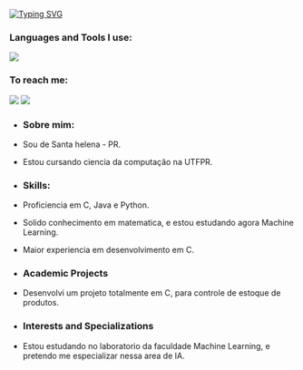 [![Typing SVG](https://readme-typing-svg.herokuapp.com/?color=37a6ff&size=35&center=true&vCenter=true&width=1000&lines=Olá,+eu+sou+Jefferson+korte!;Atualmente+estou+no+meu+primeiro+ano+de+CC;Sinta-se+á+vontade+para+explorar+meu+perfil!+:%29)](https://git.io/typing-svg)


### Languages and Tools I use:
<img src="https://skillicons.dev/icons?i=c,java,python,javascript,vscode,git&perline=10" />

### To reach me:

<div> 
  <a href = "mailto:joaovitor14mju@gmail.com"><img src="https://img.shields.io/badge/-Gmail-%23333?style=for-the-badge&logo=gmail&logoColor=white" target="_blank"></a>
  <a href="https://https://www.linkedin.com/in/jefferson-korte-baa2182b5/" target="_blank"><img src="https://img.shields.io/badge/-LinkedIn-%230077B5?style=for-the-badge&logo=linkedin&logoColor=white" target="_blank"></a> 
</div>

- ### Sobre mim:
- Sou de Santa helena - PR.
- Estou cursando ciencia da computação na UTFPR.

- ### Skills:
- Proficiencia em C, Java e Python.
- Solido conhecimento em matematica, e estou estudando agora Machine Learning.
- Maior experiencia em desenvolvimento em C.

- ###  Academic Projects
- Desenvolvi um projeto totalmente em C, para controle de estoque de produtos.

- ###  Interests and Specializations
- Estou estudando no laboratorio da faculdade Machine Learning, e pretendo me especializar nessa area de IA.
  

